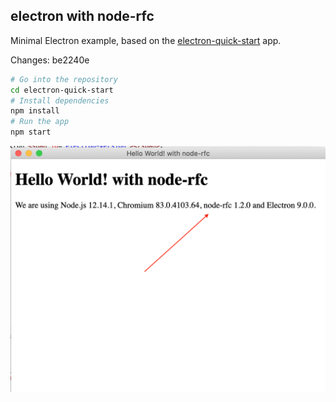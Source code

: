 ## electron with node-rfc

Minimal Electron example, based on the [electron-quick-start](https://github.com/electron/electron-quick-start) app.

Changes: be2240e

```bash
# Go into the repository
cd electron-quick-start
# Install dependencies
npm install
# Run the app
npm start
```

![](electron.png)
